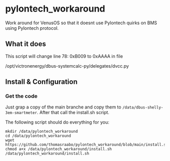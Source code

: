 # pylontech_workaround
Work around for VenusOS so that it doesnt use Pylontech quirks on BMS using Pylontech protocol.



## What it does
This script will change line 78:  0xB009 to 0xAAAA in file


/opt/victronenergy/dbus-systemcalc-py/delegates/dvcc.py


## Install & Configuration
### Get the code
Just grap a copy of the main branche and copy them to `/data/dbus-shelly-3em-smartmeter`.
After that call the install.sh script.

The following script should do everything for you:
```
mkdir /data/pylontech_workaround
cd /data/pylontech_workaround
wget https://github.com/thomasraabo/pylontech_workaround/blob/main/install.sh
chmod a+x /data/pylontech_workaround/install.sh
/data/pylontech_workaround/install.sh
```


